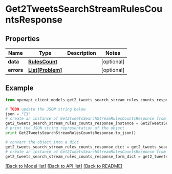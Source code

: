 # Get2TweetsSearchStreamRulesCountsResponse


## Properties
Name | Type | Description | Notes
------------ | ------------- | ------------- | -------------
**data** | [**RulesCount**](RulesCount.md) |  | [optional] 
**errors** | [**List[Problem]**](Problem.md) |  | [optional] 

## Example

```python
from openapi_client.models.get2_tweets_search_stream_rules_counts_response import Get2TweetsSearchStreamRulesCountsResponse

# TODO update the JSON string below
json = "{}"
# create an instance of Get2TweetsSearchStreamRulesCountsResponse from a JSON string
get2_tweets_search_stream_rules_counts_response_instance = Get2TweetsSearchStreamRulesCountsResponse.from_json(json)
# print the JSON string representation of the object
print Get2TweetsSearchStreamRulesCountsResponse.to_json()

# convert the object into a dict
get2_tweets_search_stream_rules_counts_response_dict = get2_tweets_search_stream_rules_counts_response_instance.to_dict()
# create an instance of Get2TweetsSearchStreamRulesCountsResponse from a dict
get2_tweets_search_stream_rules_counts_response_form_dict = get2_tweets_search_stream_rules_counts_response.from_dict(get2_tweets_search_stream_rules_counts_response_dict)
```
[[Back to Model list]](../README.md#documentation-for-models) [[Back to API list]](../README.md#documentation-for-api-endpoints) [[Back to README]](../README.md)


